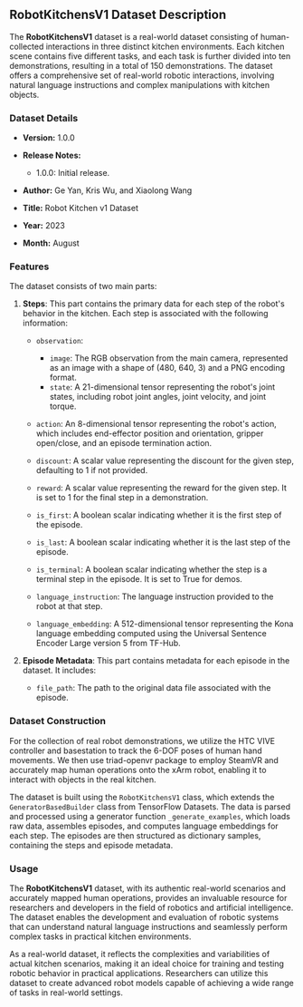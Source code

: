 ## RobotKitchensV1 Dataset Description

The **RobotKitchensV1** dataset is a real-world dataset consisting of human-collected interactions in three distinct kitchen environments. Each kitchen scene contains five different tasks, and each task is further divided into ten demonstrations, resulting in a total of 150 demonstrations. The dataset offers a comprehensive set of real-world robotic interactions, involving natural language instructions and complex manipulations with kitchen objects.

### Dataset Details

- **Version:** 1.0.0
- **Release Notes:**
  - 1.0.0: Initial release.

- **Author:** Ge Yan, Kris Wu, and Xiaolong Wang
- **Title:** Robot Kitchen v1 Dataset
- **Year:** 2023
- **Month:** August

### Features

The dataset consists of two main parts:

1. **Steps**: This part contains the primary data for each step of the robot's behavior in the kitchen. Each step is associated with the following information:

   - `observation`:
     - `image`: The RGB observation from the main camera, represented as an image with a shape of (480, 640, 3) and a PNG encoding format.
     - `state`: A 21-dimensional tensor representing the robot's joint states, including robot joint angles, joint velocity, and joint torque.

   - `action`: An 8-dimensional tensor representing the robot's action, which includes end-effector position and orientation, gripper open/close, and an episode termination action.

   - `discount`: A scalar value representing the discount for the given step, defaulting to 1 if not provided.

   - `reward`: A scalar value representing the reward for the given step. It is set to 1 for the final step in a demonstration.

   - `is_first`: A boolean scalar indicating whether it is the first step of the episode.

   - `is_last`: A boolean scalar indicating whether it is the last step of the episode.

   - `is_terminal`: A boolean scalar indicating whether the step is a terminal step in the episode. It is set to True for demos.

   - `language_instruction`: The language instruction provided to the robot at that step.

   - `language_embedding`: A 512-dimensional tensor representing the Kona language embedding computed using the Universal Sentence Encoder Large version 5 from TF-Hub.

2. **Episode Metadata**: This part contains metadata for each episode in the dataset. It includes:

   - `file_path`: The path to the original data file associated with the episode.

### Dataset Construction
For the collection of real robot demonstrations, we utilize the HTC VIVE controller and basestation to track the 6-DOF poses of human hand movements. We then use triad-openvr package to employ SteamVR and accurately map human operations onto the xArm robot, enabling it to interact with objects in the real kitchen.

The dataset is built using the `RobotKitchensV1` class, which extends the `GeneratorBasedBuilder` class from TensorFlow Datasets. The data is parsed and processed using a generator function `_generate_examples`, which loads raw data, assembles episodes, and computes language embeddings for each step. The episodes are then structured as dictionary samples, containing the steps and episode metadata.

### Usage

The **RobotKitchensV1** dataset, with its authentic real-world scenarios and accurately mapped human operations, provides an invaluable resource for researchers and developers in the field of robotics and artificial intelligence. The dataset enables the development and evaluation of robotic systems that can understand natural language instructions and seamlessly perform complex tasks in practical kitchen environments.

As a real-world dataset, it reflects the complexities and variabilities of actual kitchen scenarios, making it an ideal choice for training and testing robotic behavior in practical applications. Researchers can utilize this dataset to create advanced robot models capable of achieving a wide range of tasks in real-world settings.


